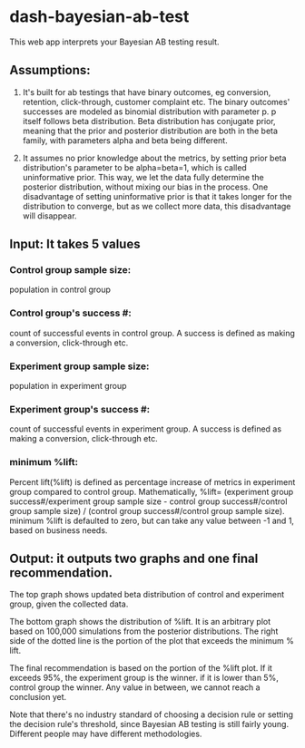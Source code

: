 # dash-bayesian-ab-test
This web app interprets your Bayesian AB testing result.  

## Assumptions:
1. It's built for ab testings that have binary outcomes, eg conversion, retention, click-through, customer complaint etc. The binary outcomes' successes are modeled as binomial distribution with parameter p. p itself follows beta distribution. Beta distribution has conjugate prior, meaning that the prior and posterior distribution are both in the beta family, with parameters alpha and beta being different.

2. It assumes no prior knowledge about the metrics, by setting prior beta distribution's parameter to be alpha=beta=1, which is called uninformative prior. This way,  we let the data fully determine the posterior distribution, without mixing our bias in the process. One disadvantage of setting uninformative prior is that it takes longer for the distribution to converge, but as we collect more data, this disadvantage will disappear.


## Input: It takes 5 values

### Control group sample size:
population in control group

### Control group's success #:
count of successful events in control group. A success is defined as making a conversion, click-through etc.

### Experiment group sample size:
population in experiment group

### Experiment group's success #:
count of successful events in experiment group. A success is defined as making a conversion, click-through etc.

### minimum %lift:
Percent lift(%lift) is defined as percentage increase of metrics in experiment group compared to control group. Mathematically,
%lift= (experiment group success#/experiment group sample size - control group success#/control group sample size) / (control group success#/control group sample size).
minimum %lift is defaulted to zero, but can take any value between -1 and 1, based on business needs.

## Output: it outputs two graphs and one final recommendation.

The top graph shows updated beta distribution of control and experiment group, given the collected data.

The bottom graph shows the distribution of %lift. It is an arbitrary plot based on 100,000 simulations from the posterior distributions. The right side of the dotted line is the portion of the plot that exceeds the minimum % lift.

The final recommendation is based on the portion of the %lift plot.  If it exceeds 95%, the experiment group is the winner. if it is lower than 5%, control group the winner. Any value in between,  we cannot reach a conclusion yet.

Note that there's no industry standard of choosing a decision rule or setting the decision rule's threshold, since Bayesian AB testing is still fairly young.  Different people may have different methodologies.  
